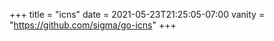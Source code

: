 +++
title = "icns"
date = 2021-05-23T21:25:05-07:00
vanity = "https://github.com/sigma/go-icns"
+++
